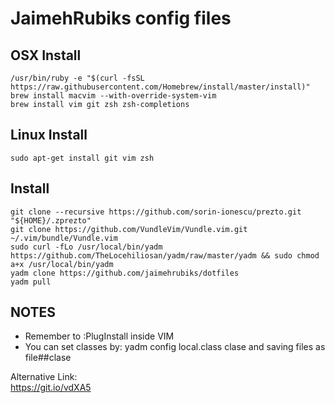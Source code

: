 # JaimehRubiks config files


## OSX Install
    /usr/bin/ruby -e "$(curl -fsSL https://raw.githubusercontent.com/Homebrew/install/master/install)"
    brew install macvim --with-override-system-vim
    brew install vim git zsh zsh-completions

## Linux Install
    sudo apt-get install git vim zsh

## Install 
    git clone --recursive https://github.com/sorin-ionescu/prezto.git "${HOME}/.zprezto"
    git clone https://github.com/VundleVim/Vundle.vim.git ~/.vim/bundle/Vundle.vim
    sudo curl -fLo /usr/local/bin/yadm https://github.com/TheLocehiliosan/yadm/raw/master/yadm && sudo chmod a+x /usr/local/bin/yadm
    yadm clone https://github.com/jaimehrubiks/dotfiles
    yadm pull

## NOTES
* Remember to :PlugInstall inside VIM
* You can set classes by: yadm config local.class clase and saving files as file##clase

Alternative Link:  
https://git.io/vdXA5


